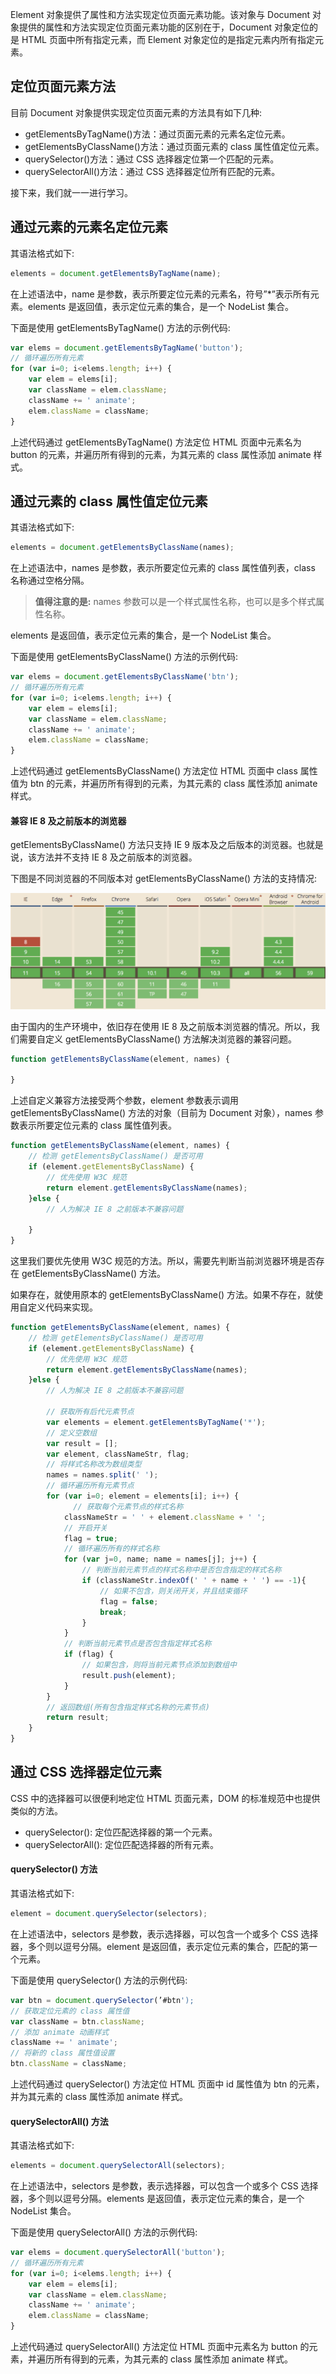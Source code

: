 Element 对象提供了属性和方法实现定位页面元素功能。该对象与 Document 对象提供的属性和方法实现定位页面元素功能的区别在于，Document 对象定位的是 HTML 页面中所有指定元素，而 Element 对象定位的是指定元素内所有指定元素。

## 定位页面元素方法

目前 Document 对象提供实现定位页面元素的方法具有如下几种:

- getElementsByTagName()方法：通过页面元素的元素名定位元素。
- getElementsByClassName()方法：通过页面元素的 class 属性值定位元素。
- querySelector()方法：通过 CSS 选择器定位第一个匹配的元素。
- querySelectorAll()方法：通过 CSS 选择器定位所有匹配的元素。

接下来，我们就一一进行学习。

## 通过元素的元素名定位元素

其语法格式如下:

```javascript
elements = document.getElementsByTagName(name);
```

在上述语法中，name 是参数，表示所要定位元素的元素名，符号”*”表示所有元素。elements 是返回值，表示定位元素的集合，是一个 NodeList 集合。

下面是使用 getElementsByTagName() 方法的示例代码:

```javascript
var elems = document.getElementsByTagName('button');
// 循环遍历所有元素
for (var i=0; i<elems.length; i++) {
    var elem = elems[i]; 
    var className = elem.className; 
    className += ' animate'; 
    elem.className = className;
}
```

上述代码通过 getElementsByTagName() 方法定位 HTML 页面中元素名为 button 的元素，并遍历所有得到的元素，为其元素的 class 属性添加 animate 样式。

## 通过元素的 class 属性值定位元素

其语法格式如下:

```javascript
elements = document.getElementsByClassName(names);
```

在上述语法中，names 是参数，表示所要定位元素的 class 属性值列表，class 名称通过空格分隔。

> **值得注意的是:** names 参数可以是一个样式属性名称，也可以是多个样式属性名称。

elements 是返回值，表示定位元素的集合，是一个 NodeList 集合。

下面是使用 getElementsByClassName() 方法的示例代码:

```javascript
var elems = document.getElementsByClassName('btn');
// 循环遍历所有元素
for (var i=0; i<elems.length; i++) {
    var elem = elems[i]; 
    var className = elem.className; 
    className += ' animate'; 
    elem.className = className;
}
```

上述代码通过 getElementsByClassName() 方法定位 HTML 页面中 class 属性值为 btn 的元素，并遍历所有得到的元素，为其元素的 class 属性添加 animate 样式。

#### 兼容 IE 8 及之前版本的浏览器

getElementsByClassName() 方法只支持 IE 9 版本及之后版本的浏览器。也就是说，该方法并不支持 IE 8 及之前版本的浏览器。

下图是不同浏览器的不同版本对 getElementsByClassName() 方法的支持情况:

![](images/08.png)

由于国内的生产环境中，依旧存在使用 IE 8 及之前版本浏览器的情况。所以，我们需要自定义 getElementsByClassName() 方法解决浏览器的兼容问题。

```javascript
function getElementsByClassName(element, names) {

}
```

上述自定义兼容方法接受两个参数，element 参数表示调用 getElementsByClassName() 方法的对象（目前为 Document 对象），names 参数表示所要定位元素的 class 属性值列表。

```javascript
function getElementsByClassName(element, names) {
    // 检测 getElementsByClassName() 是否可用
    if (element.getElementsByClassName) {
        // 优先使用 W3C 规范
        return element.getElementsByClassName(names);
    }else {
        // 人为解决 IE 8 之前版本不兼容问题

    }
}
```

这里我们要优先使用 W3C 规范的方法。所以，需要先判断当前浏览器环境是否存在 getElementsByClassName() 方法。

如果存在，就使用原本的 getElementsByClassName() 方法。如果不存在，就使用自定义代码来实现。

```javascript
function getElementsByClassName(element, names) {
    // 检测 getElementsByClassName() 是否可用
    if (element.getElementsByClassName) {
        // 优先使用 W3C 规范
        return element.getElementsByClassName(names);
    }else {
        // 人为解决 IE 8 之前版本不兼容问题
        
        // 获取所有后代元素节点
        var elements = element.getElementsByTagName('*');
        // 定义空数组
        var result = [];
        var element, classNameStr, flag;
        // 将样式名称改为数组类型
        names = names.split(' ');
        // 循环遍历所有元素节点
        for (var i=0; element = elements[i]; i++) {
        	  // 获取每个元素节点的样式名称
            classNameStr = ' ' + element.className + ' ';
            // 开启开关
            flag = true; 
            // 循环遍历所有的样式名称
            for (var j=0, name; name = names[j]; j++) {
                // 判断当前元素节点的样式名称中是否包含指定的样式名称
                if (classNameStr.indexOf(' ' + name + ' ') == -1){
                    // 如果不包含，则关闭开关，并且结束循环
                    flag = false;
                    break;
                }
            } 
            // 判断当前元素节点是否包含指定样式名称
            if (flag) {
                // 如果包含，则将当前元素节点添加到数组中
                result.push(element);
            }
        } 
        // 返回数组(所有包含指定样式名称的元素节点)
        return result;
    }
}
```

## 通过 CSS 选择器定位元素

CSS 中的选择器可以很便利地定位 HTML 页面元素，DOM 的标准规范中也提供类似的方法。

- querySelector(): 定位匹配选择器的第一个元素。
- querySelectorAll(): 定位匹配选择器的所有元素。

#### querySelector() 方法

其语法格式如下:

```javascript
element = document.querySelector(selectors);
```

在上述语法中，selectors 是参数，表示选择器，可以包含一个或多个 CSS 选择器，多个则以逗号分隔。element 是返回值，表示定位元素的集合，匹配的第一个元素。

下面是使用 querySelector() 方法的示例代码:

```javascript
var btn = document.querySelector(’#btn');
// 获取定位元素的 class 属性值
var className = btn.className;
// 添加 animate 动画样式
className += ' animate';
// 将新的 class 属性值设置
btn.className = className;
```

上述代码通过 querySelector() 方法定位 HTML 页面中 id 属性值为 btn 的元素，并为其元素的 class 属性添加 animate 样式。

#### querySelectorAll() 方法

其语法格式如下:

```javascript
elements = document.querySelectorAll(selectors);
```

在上述语法中，selectors 是参数，表示选择器，可以包含一个或多个 CSS 选择器，多个则以逗号分隔。elements 是返回值，表示定位元素的集合，是一个 NodeList 集合。

下面是使用 querySelectorAll() 方法的示例代码:

```javascript
var elems = document.querySelectorAll('button');
// 循环遍历所有元素
for (var i=0; i<elems.length; i++) {
    var elem = elems[i]; 
    var className = elem.className; 
    className += ' animate'; 
    elem.className = className;
}
```

上述代码通过 querySelectorAll() 方法定位 HTML 页面中元素名为 button 的元素，并遍历所有得到的元素，为其元素的 class 属性添加 animate 样式。

